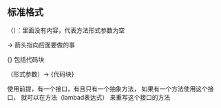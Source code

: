 ## 标准格式
（）：里面没有内容，代表方法形式参数为空

-> 箭头指向后面要做的事

{} 包括代码块

（形式参数）-> {代码块}

使用前提，有一个接口，有且只有一个抽象方法， 如果有一个方法使用这个接口， 就可以在方法（lambad表达式） 来重写这个接口的方法

